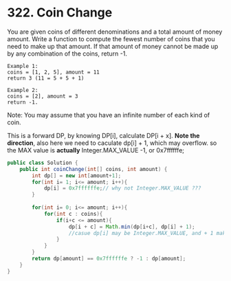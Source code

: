 # 322. Coin Change 

You are given coins of different denominations and a total amount of money amount. Write a function to compute the fewest number of coins that you need to make up that amount. If that amount of money cannot be made up by any combination of the coins, return -1.

```
Example 1:
coins = [1, 2, 5], amount = 11
return 3 (11 = 5 + 5 + 1)
```

```
Example 2:
coins = [2], amount = 3
return -1.
```

Note:
You may assume that you have an infinite number of each kind of coin.


This is a forward DP, by knowing DP[i], calculate DP[i + x]. **Note the direction**, also here we need to caculate dp[i] + 1, which may overflow.
so the MAX value is **actually** Integer.MAX_VALUE -1, or 0x7ffffffe;

```java
public class Solution {
    public int coinChange(int[] coins, int amount) {
        int dp[] = new int[amount+1];
        for(int i= 1; i<= amount; i++){
            dp[i] = 0x7ffffffe;// why not Integer.MAX_VALUE ??? 
        }
        
        for(int i= 0; i<= amount; i++){
            for(int c : coins){
                if(i+c <= amount){
                    dp[i + c] = Math.min(dp[i+c], dp[i] + 1); 
                    //casue dp[i] may be Integer.MAX_VALUE, and + 1 make it overflow;
                }
            }
        }
        return dp[amount] == 0x7ffffffe ? -1 : dp[amount];
    }
}
```